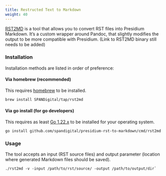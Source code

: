 ```yaml
---
title: Restructed Text to Markdown
weight: 40
---
```


[RST2MD](https://github.com/SPANDigital/presidium-rst-to-markdown) is a tool that allows you to convert RST files into Presidium Markdown. It’s a custom wrapper around Pandoc, that slightly modifies the output to be more compatible with Presidium. (Link to RST2MD binary still needs to be added)

### Installation


Installation methods are listed in order of preference:

#### Via homebrew (recommended)

This requires [homebrew](https://brew.sh/) to be installed.

```bash
brew install SPANDigital/tap/rst2md
```

#### Via go install (for go developers)

This requires as least [Go 1.22.x](https://go.dev/doc/install) to be installed for your operating system.

```shell
go install github.com/spandigital/presidium-rst-to-markdown/cmd/rst2md
```

### Usage

The tool accepts an input (RST source files) and output parameter (location where generated Markdown files should be saved).

```
./rst2md -v -input /path/to/rst/source/ -output /path/to/output/dir`
```
